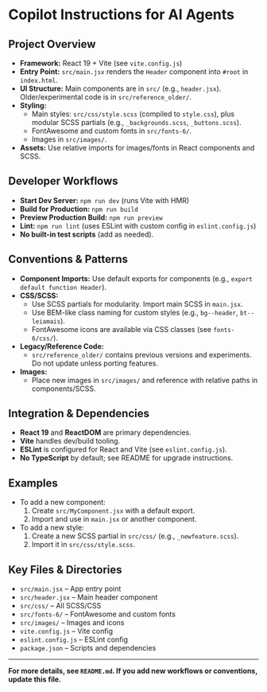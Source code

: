 # Copilot Instructions for AI Agents

## Project Overview
- **Framework:** React 19 + Vite (see `vite.config.js`)
- **Entry Point:** `src/main.jsx` renders the `Header` component into `#root` in `index.html`.
- **UI Structure:** Main components are in `src/` (e.g., `header.jsx`). Older/experimental code is in `src/reference_older/`.
- **Styling:**
  - Main styles: `src/css/style.scss` (compiled to `style.css`), plus modular SCSS partials (e.g., `_backgrounds.scss`, `_buttons.scss`).
  - FontAwesome and custom fonts in `src/fonts-6/`.
  - Images in `src/images/`.
- **Assets:** Use relative imports for images/fonts in React components and SCSS.

## Developer Workflows
- **Start Dev Server:** `npm run dev` (runs Vite with HMR)
- **Build for Production:** `npm run build`
- **Preview Production Build:** `npm run preview`
- **Lint:** `npm run lint` (uses ESLint with custom config in `eslint.config.js`)
- **No built-in test scripts** (add as needed).

## Conventions & Patterns
- **Component Imports:** Use default exports for components (e.g., `export default function Header`).
- **CSS/SCSS:**
  - Use SCSS partials for modularity. Import main SCSS in `main.jsx`.
  - Use BEM-like class naming for custom styles (e.g., `bg--header`, `bt--leiamais`).
  - FontAwesome icons are available via CSS classes (see `fonts-6/css/`).
- **Legacy/Reference Code:**
  - `src/reference_older/` contains previous versions and experiments. Do not update unless porting features.
- **Images:**
  - Place new images in `src/images/` and reference with relative paths in components/SCSS.

## Integration & Dependencies
- **React 19** and **ReactDOM** are primary dependencies.
- **Vite** handles dev/build tooling.
- **ESLint** is configured for React and Vite (see `eslint.config.js`).
- **No TypeScript** by default; see README for upgrade instructions.

## Examples
- To add a new component:
  1. Create `src/MyComponent.jsx` with a default export.
  2. Import and use in `main.jsx` or another component.
- To add a new style:
  1. Create a new SCSS partial in `src/css/` (e.g., `_newfeature.scss`).
  2. Import it in `src/css/style.scss`.

## Key Files & Directories
- `src/main.jsx` – App entry point
- `src/header.jsx` – Main header component
- `src/css/` – All SCSS/CSS
- `src/fonts-6/` – FontAwesome and custom fonts
- `src/images/` – Images and icons
- `vite.config.js` – Vite config
- `eslint.config.js` – ESLint config
- `package.json` – Scripts and dependencies

---

**For more details, see `README.md`. If you add new workflows or conventions, update this file.**
